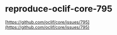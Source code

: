 # reproduce-oclif-core-795

[https://github.com/oclif/core/issues/795](https://github.com/oclif/core/issues/795)
